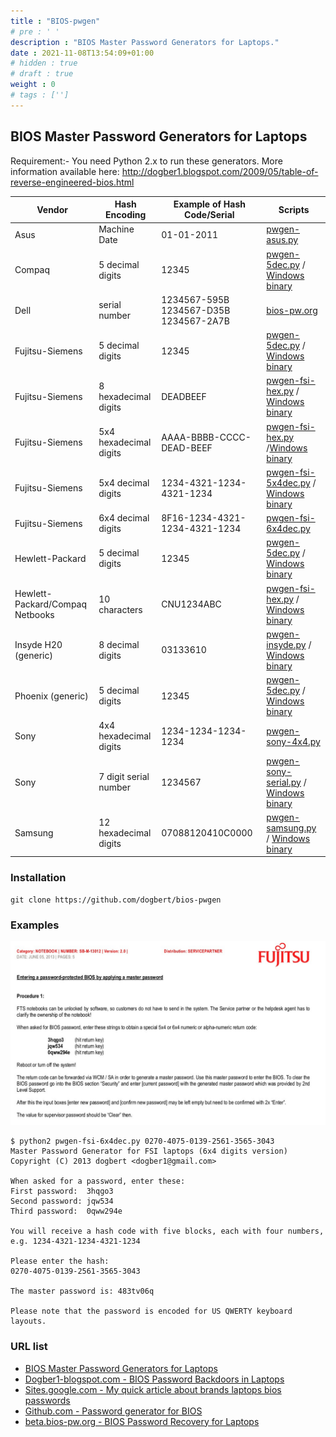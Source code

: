 ```yaml
---
title : "BIOS-pwgen"
# pre : ' '
description : "BIOS Master Password Generators for Laptops."
date : 2021-11-08T13:54:09+01:00
# hidden : true
# draft : true
weight : 0
# tags : ['']
---
```


## BIOS Master Password Generators for Laptops

Requirement:- You need Python 2.x to run these generators. More information available here: <http://dogber1.blogspot.com/2009/05/table-of-reverse-engineered-bios.html>

Vendor | Hash Encoding | Example of Hash Code/Serial | Scripts
|---|---|---|---|
Asus | Machine Date | 01-01-2011 | [pwgen-asus.py](https://github.com/dogbert/bios-pwgen)
Compaq | 5 decimal digits | 12345 | [pwgen-5dec.py](https://github.com/dogbert/bios-pwgen) / [Windows binary](http://sites.google.com/site/dogber1/blag/pwgen-5dec.zip)
Dell | serial number | 1234567-595B 1234567-D35B 1234567-2A7B | [bios-pw.org](http://bios-pw.org/)
Fujitsu-Siemens | 5 decimal digits | 12345 | [pwgen-5dec.py](https://github.com/dogbert/bios-pwgen) / [Windows binary](http://sites.google.com/site/dogber1/blag/pwgen-5dec.zip)
Fujitsu-Siemens | 8 hexadecimal digits | DEADBEEF | [pwgen-fsi-hex.py](https://github.com/dogbert/bios-pwgen) / [Windows binary](http://sites.google.com/site/dogber1/blag/pwgen-5dec.zip)
Fujitsu-Siemens | 5x4 hexadecimal digits | AAAA-BBBB-CCCC-DEAD-BEEF | [pwgen-fsi-hex.py](https://github.com/dogbert/bios-pwgen) /[Windows binary](http://sites.google.com/site/dogber1/blag/pwgen-5dec.zip)
Fujitsu-Siemens | 5x4 decimal digits | 1234-4321-1234-4321-1234 | [pwgen-fsi-5x4dec.py](https://github.com/dogbert/bios-pwgen) / [Windows binary](http://sites.google.com/site/dogber1/blag/pwgen-5dec.zip)
Fujitsu-Siemens | 6x4 decimal digits | 8F16-1234-4321-1234-4321-1234 | [pwgen-fsi-6x4dec.py](https://github.com/dogbert/bios-pwgen)
Hewlett-Packard | 5 decimal digits | 12345 | [pwgen-5dec.py](https://github.com/dogbert/bios-pwgen) / [Windows binary](http://sites.google.com/site/dogber1/blag/pwgen-5dec.zip)
Hewlett-Packard/Compaq Netbooks | 10 characters | CNU1234ABC | [pwgen-fsi-hex.py](https://github.com/dogbert/bios-pwgen) / [Windows binary](http://sites.google.com/site/dogber1/blag/pwgen-5dec.zip)
Insyde H20 (generic) | 8 decimal digits | 03133610 | [pwgen-insyde.py](https://github.com/dogbert/bios-pwgen) / [Windows binary](http://sites.google.com/site/dogber1/blag/pwgen-5dec.zip)
Phoenix (generic) | 5 decimal digits | 12345 | [pwgen-5dec.py](https://github.com/dogbert/bios-pwgen) / [Windows binary](http://sites.google.com/site/dogber1/blag/pwgen-5dec.zip)
Sony | 4x4 hexadecimal digits | 1234-1234-1234-1234 | [pwgen-sony-4x4.py](https://github.com/dogbert/bios-pwgen)
Sony | 7 digit serial number | 1234567 | [pwgen-sony-serial.py](https://github.com/dogbert/bios-pwgen) / [Windows binary](http://sites.google.com/site/dogber1/blag/pwgen-5dec.zip)
Samsung | 12 hexadecimal digits | 07088120410C0000 | [pwgen-samsung.py](https://github.com/dogbert/bios-pwgen) / [Windows binary](http://sites.google.com/site/dogber1/blag/pwgen-5dec.zip)

### Installation

```plain
git clone https://github.com/dogbert/bios-pwgen
```

### Examples

![Example](images/example.png)

```plain
$ python2 pwgen-fsi-6x4dec.py 0270-4075-0139-2561-3565-3043 
Master Password Generator for FSI laptops (6x4 digits version)
Copyright (C) 2013 dogbert <dogber1@gmail.com>

When asked for a password, enter these:
First password:  3hqgo3
Second password: jqw534
Third password:  0qww294e

You will receive a hash code with five blocks, each with four numbers, 
e.g. 1234-4321-1234-4321-1234

Please enter the hash: 
0270-4075-0139-2561-3565-3043

The master password is: 483tv06q

Please note that the password is encoded for US QWERTY keyboard layouts.
```

### URL list

* [BIOS Master Password Generators for Laptops](https://github.com/dogbert/bios-pwgen)
* [Dogber1-blogspot.com - BIOS Password Backdoors in Laptops](https://dogber1.blogspot.com/2009/05/table-of-reverse-engineered-bios.html)
* [Sites.google.com - My quick article about brands laptops bios passwords](https://sites.google.com/site/hpglserv/Home/article)
* [Github.com - Password generator for BIOS](https://github.com/bacher09/pwgen-for-bios)
* [beta.bios-pw.org - BIOS Password Recovery for Laptops](https://beta.bios-pw.org/)

